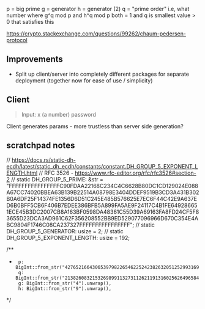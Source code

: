 p = big prime
g = generator
h = generator (2)
q = "prime order" i.e, what number where g^q mod p and h^q mod p both = 1 and q is smallest value > 0 that satisfies this

https://crypto.stackexchange.com/questions/99262/chaum-pedersen-protocol

## Improvements
- Split up client/server into completely different packages for separate deployment (together now for ease of use / simplicity)


## Client
> Input: x (a number) password

Client generates params - more trustless than server side generation?


## scratchpad notes
// https://docs.rs/static-dh-ecdh/latest/static_dh_ecdh/constants/constant.DH_GROUP_5_EXPONENT_LENGTH.html
// RFC 3526 - https://www.rfc-editor.org/rfc/rfc3526#section-2
// static DH_GROUP_5_PRIME: &str = "FFFFFFFFFFFFFFFFC90FDAA22168C234C4C6628B80DC1CD129024E088A67CC74020BBEA63B139B22514A08798E3404DDEF9519B3CD3A431B302B0A6DF25F14374FE1356D6D51C245E485B576625E7EC6F44C42E9A637ED6B0BFF5CB6F406B7EDEE386BFB5A899FA5AE9F24117C4B1FE649286651ECE45B3DC2007CB8A163BF0598DA48361C55D39A69163FA8FD24CF5F83655D23DCA3AD961C62F356208552BB9ED529077096966D670C354E4ABC9804F1746C08CA237327FFFFFFFFFFFFFFFF";
// static DH_GROUP_5_GENERATOR: usize = 2;
// static DH_GROUP_5_EXPONENT_LENGTH: usize = 192;

/**
*      p: BigInt::from_str("42765216643065397982265462252423826320512529931694366715111734768493812630447").unwrap(),
       q: BigInt::from_str("21382608321532698991132731126211913160256264965847183357555867384246906315223").unwrap(),
       g: BigInt::from_str("4").unwrap(),
       h: BigInt::from_str("9").unwrap(),
*/